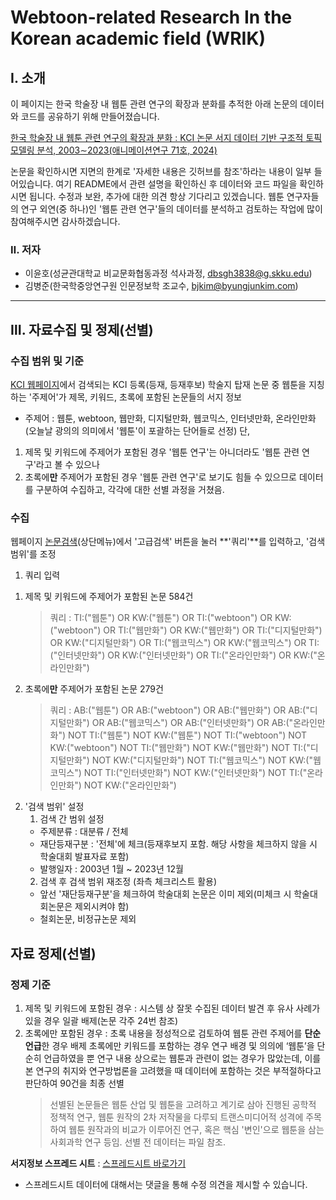 # **W**ebtoon-related **R**esearch **I**n the **K**orean academic field (WRIK)

## Ⅰ. 소개
이 페이지는 한국 학술장 내 웹툰 관련 연구의 확장과 분화를 추적한 아래 논문의 데이터와 코드를 공유하기 위해 만들어졌습니다.

[한국 학술장 내 웹툰 관련 연구의 확장과 분화 : KCI 논문 서지 데이터 기반 구조적 토픽 모델링 분석, 2003∼2023(애니메이션연구 71호, 2024)](https://www.kci.go.kr/kciportal/ci/sereArticleSearch/ciSereArtiView.kci?sereArticleSearchBean.artiId=ART003123833)

논문을 확인하시면 지면의 한계로 '자세한 내용은 깃허브를 참조'하라는 내용이 일부 들어있습니다. 여기 README에서 관련 설명을 확인하신 후 데이터와 코드 파일을 확인하시면 됩니다.
수정과 보완, 추가에 대한 의견 항상 기다리고 있겠습니다. 웹툰 연구자들의 연구 외연(중 하나)인 '웹툰 관련 연구'들의 데이터를 분석하고 검토하는 작업에 많이 참여해주시면 감사하겠습니다.

### Ⅱ. 저자
- 이윤호(성균관대학교 비교문화협동과정 석사과정, dbsgh3838@g.skku.edu)
- 김병준(한국학중앙연구원 인문정보학 조교수, bjkim@byungjunkim.com)
---
## Ⅲ. 자료수집 및 정제(선별)
### 수집 범위 및 기준
[KCI 웹페이지](https://www.kci.go.kr/kciportal/main.kci)에서 검색되는 KCI 등록(등재, 등재후보) 학술지 탑재 논문 중 웹툰을 지칭하는 '주제어'가 제목, 키워드, 초록에 포함된 논문들의 서지 정보
  - 주제어 : 웹툰, webtoon, 웹만화, 디지털만화, 웹코믹스, 인터넷만화, 온라인만화 (오늘날 광의의 의미에서 '웹툰'이 포괄하는 단어들로 선정)
단, 
1) 제목 및 키워드에 주제어가 포함된 경우 '웹툰 연구'는 아니더라도 '웹툰 관련 연구'라고 볼 수 있으나
2) 초록에**만** 주제어가 포함된 경우 '웹툰 관련 연구'로 보기도 힘들 수 있으므로
데이터를 구분하여 수집하고, 각각에 대한 선별 과정을 거쳤음.

### 수집
웹페이지 [논문검색](https://www.kci.go.kr/kciportal/po/search/poArtiSear.kci)(상단메뉴)에서 '고급검색' 버튼을 눌러 **'쿼리'**를 입력하고, '검색 범위'를 조정
1. 쿼리 입력
  1) 제목 및 키워드에 주제어가 포함된 논문 584건
       > 쿼리 : TI:("웹툰") OR KW:("웹툰") OR TI:("webtoon") OR KW:("webtoon") OR TI:("웹만화") OR KW:("웹만화") OR TI:("디지털만화") OR KW:("디지털만화") OR TI:("웹코믹스") OR KW:("웹코믹스") OR TI:("인터넷만화") OR KW:("인터넷만화") OR TI:("온라인만화") OR KW:("온라인만화")
  2) 초록에**만** 주제어가 포함된 논문 279건
       > 쿼리 : AB:("웹툰") OR AB:("webtoon") OR AB:("웹만화") OR AB:("디지털만화") OR AB:("웹코믹스") OR AB:("인터넷만화") OR AB:("온라인만화") NOT TI:("웹툰") NOT KW:("웹툰") NOT TI:("webtoon") NOT KW:("webtoon") NOT TI:("웹만화") NOT KW:("웹만화") NOT TI:("디지털만화") NOT KW:("디지털만화") NOT TI:("웹코믹스") NOT KW:("웹코믹스") NOT TI:("인터넷만화") NOT KW:("인터넷만화") NOT TI:("온라인만화") NOT KW:("온라인만화")

2. '검색 범위' 설정
   1) 검색 간 범위 설정
     - 주제분류 : 대분류 / 전체
     - 재단등재구분 : '전체'에 체크(등재후보지 포함. 해당 사항을 체크하지 않을 시 학술대회 발표자료 포함)
     - 발행일자 : 2003년 1월 ~ 2023년 12월
   2) 검색 후 검색 범위 재조정 (좌측 체크리스트 활용)
     - 앞선 '재단등재구분'을 체크하여 학술대회 논문은 이미 제외(미체크 시 학술대회논문은 제외시켜야 함)
     - 철회논문, 비정규논문 제외
  
## 자료 정제(선별)
### 정제 기준
1. 제목 및 키워드에 포함된 경우 : 시스템 상 잘못 수집된 데이터 발견 후 유사 사례가 있을 경우 일괄 배제(논문 각주 24번 참조)
2. 초록에만 포함된 경우 : 초록 내용을 정성적으로 검토하여 웹툰 관련 주제어를 **단순 언급**한 경우 배제
  초록에만 키워드를 포함하는 경우 연구 배경 및 의의에 ‘웹툰’을 단순히 언급하였을 뿐 연구 내용 상으로는 웹툰과 관련이 없는 경우가 많았는데, 이를 본 연구의 취지와 연구방법론을 고려했을 때 데이터에 포함하는 것은 부적절하다고 판단하여 90건을 최종 선별
    > 선별된 논문들은 웹툰 산업 및 웹툰을 고려하고 계기로 삼아 진행된 공학적 정책적 연구, 웹툰 원작의 2차 저작물을 다루되 트랜스미디어적 성격에 주목하여 웹툰 원작과의 비교가 이루어진 연구, 혹은 핵심 '변인'으로 웹툰을 삼는 사회과학 연구 등임. 선별 전 데이터는 파일 참조.

**서지정보 스프레드 시트** : [스프레드시트 바로가기](https://docs.google.com/spreadsheets/d/1zSQmuXPDgIP8dNm2F6_x3AtksZY_SFJlrrsa4rAMSuo/edit?usp=sharing)
  * 스프레드시트 데이터에 대해서는 댓글을 통해 수정 의견을 제시할 수 있습니다.


